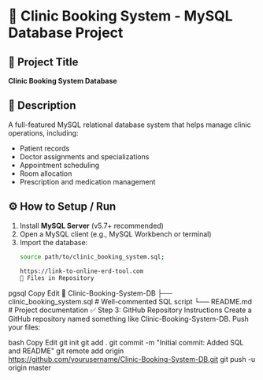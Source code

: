 # 🏥 Clinic Booking System - MySQL Database Project

## 📌 Project Title
**Clinic Booking System Database**

## 📄 Description
A full-featured MySQL relational database system that helps manage clinic operations, including:
- Patient records
- Doctor assignments and specializations
- Appointment scheduling
- Room allocation
- Prescription and medication management

## ⚙️ How to Setup / Run
1. Install **MySQL Server** (v5.7+ recommended)
2. Open a MySQL client (e.g., MySQL Workbench or terminal)
3. Import the database:
   ```bash
   source path/to/clinic_booking_system.sql;

   https://link-to-online-erd-tool.com
   📁 Files in Repository
pgsql
Copy
Edit
📂 Clinic-Booking-System-DB
├── clinic_booking_system.sql  # Well-commented SQL script
└── README.md                  # Project documentation
✅ Step 3: GitHub Repository Instructions
Create a GitHub repository named something like Clinic-Booking-System-DB. Push your files:

bash
Copy
Edit
git init
git add .
git commit -m "Initial commit: Added SQL and README"
git remote add origin https://github.com/yourusername/Clinic-Booking-System-DB.git
git push -u origin master
